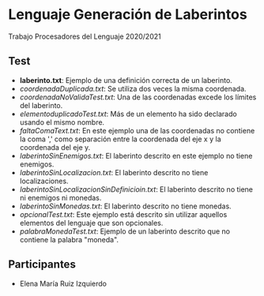 # Lenguaje Generación de Laberintos
Trabajo Procesadores del Lenguaje 2020/2021


## Test
* **laberinto.txt**: Ejemplo de una definición correcta de un laberinto.
* *coordenadaDuplicada.txt*: Se utiliza dos veces la misma coordenada.
* *coordenadaNoValidaTest.txt*: Una de las coordenadas excede los límites del laberinto.
* *elementoduplicadoTest.txt*: Más de un elemento ha sido declarado usando el mismo nombre.
* *faltaComaText.txt*: En este ejemplo una de las coordenadas no contiene la coma ',' como separación entre la coordenada del eje x y la coordenada del eje y.
* *laberintoSinEnemigos.txt*: El laberinto descrito en este ejemplo no tiene enemigos.
* *laberintoSinLocalizacion.txt*: El laberinto descrito no tiene localizaciones.
* *laberintoSinLocalizacionSinDefinicioin.txt*: El laberinto descrito no tiene ni enemigos ni monedas.
* *laberintoSinMonedas.txt*: El laberinto descrito no tiene monedas.
* *opcionalTest.txt*: Este ejemplo está descrito sin utilizar aquellos elementos del lenguaje que son opcionales.
* *palabraMonedaTest.txt*: Ejemplo de un laberinto descrito que no contiene la palabra "moneda".
    
## Participantes
* Elena María Ruiz Izquierdo

